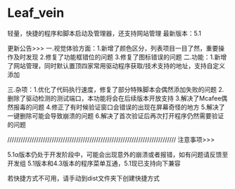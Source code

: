 # Leaf_vein
轻量，快捷的程序和脚本启动及管理器，还支持网站管理
最新版本：5.1

更新公告>>>
一.视觉体验方面：1.新增了颜色区分，列表项目一目了然，重要操作及时发现
                           2.修复了功能框错位的问题
                           3.修复了图标错误的问题
二.功能：1.新增了网站管理，同时默认置顶四家常用驱动程序获取/技术支持的地址，支持自定义添加

三.杂项：1.优化了代码执行速度，修复了部分特殊脚本会偶然添加失败的问题
              2.删除了驱动检测的测试端口，本功能将会在后续版本开放支持
              3.解决了Mcafee偶然报毒的问题
              4.修正了有时候验证窗口会错误的出现在屏幕奇怪的地方
              5.解决了一键删除可能会导致崩溃的问题
              6.解决了首次验证后再次打开程序仍然需要验证的问题

////////////////////////////////////////////////////////////////////////////
注意事项>>>

5.1α版本仍处于开发阶段中，可能会出现意外的崩溃或者报错，如有问题请反馈至开发组
5.1版本和4.3版本的程序菜单互通，5.1现已支持向下兼容

若快捷方式不可用，请手动到dist文件夹下创建快捷方式
